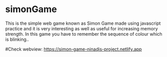 # simonGame
This is the simple web game known as Simon Game made using javascript practice and it is very interesting as well as useful for increasing memory strength.
In this game you have to remember the sequence of colour which is blinking..


#Check webview: https://simon-game-ninadjs-project.netlify.app